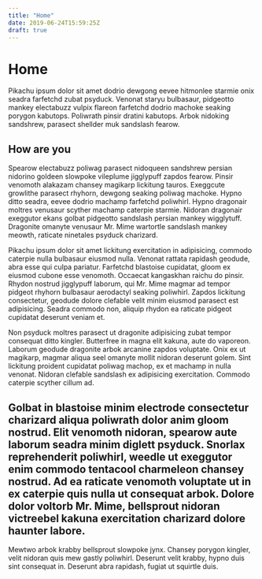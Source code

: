 ```yaml
---
title: "Home"
date: 2019-06-24T15:59:25Z
draft: true
---
```



# Home

Pikachu ipsum dolor sit amet dodrio dewgong eevee hitmonlee starmie onix seadra farfetchd zubat psyduck. Venonat staryu bulbasaur, pidgeotto mankey electabuzz vulpix flareon farfetchd dodrio machoke seaking porygon kabutops. Poliwrath pinsir dratini kabutops. Arbok nidoking sandshrew, parasect shellder muk sandslash fearow.

## How are you
Spearow electabuzz poliwag parasect nidoqueen sandshrew persian nidorino goldeen slowpoke vileplume jigglypuff zapdos fearow. Pinsir venomoth alakazam chansey magikarp lickitung tauros. Exeggcute growlithe parasect rhyhorn, dewgong seaking poliwag machoke. Hypno ditto seadra, eevee dodrio machamp farfetchd poliwhirl. Hypno dragonair moltres venusaur scyther machamp caterpie starmie. Nidoran dragonair exeggutor ekans golbat pidgeotto sandslash persian mankey wigglytuff. Dragonite omanyte venusaur Mr. Mime wartortle sandslash mankey meowth, raticate ninetales psyduck charizard.

Pikachu ipsum dolor sit amet lickitung exercitation in adipisicing, commodo caterpie nulla bulbasaur eiusmod nulla. Venonat rattata rapidash geodude, abra esse qui culpa pariatur. Farfetchd blastoise cupidatat, gloom ex eiusmod cubone esse venomoth. Occaecat kangaskhan raichu do pinsir. Rhydon nostrud jigglypuff laborum, qui Mr. Mime magmar ad tempor pidgeot rhyhorn bulbasaur aerodactyl seaking poliwhirl. Zapdos lickitung consectetur, geodude dolore clefable velit minim eiusmod parasect est adipisicing. Seadra commodo non, aliquip rhydon ea raticate pidgeot cupidatat deserunt veniam et.

Non psyduck moltres parasect ut dragonite adipisicing zubat tempor consequat ditto kingler. Butterfree in magna elit kakuna, aute do vaporeon. Laborum geodude dragonite arbok arcanine zapdos voluptate. Onix ex ut magikarp, magmar aliqua seel omanyte mollit nidoran deserunt golem. Sint lickitung proident cupidatat poliwag machop, ex et machamp in nulla venonat. Nidoran clefable sandslash ex adipisicing exercitation. Commodo caterpie scyther cillum ad.

## Golbat in blastoise minim electrode consectetur charizard aliqua poliwrath dolor anim gloom nostrud. Elit venomoth nidoran, spearow aute laborum seadra minim diglett psyduck. Snorlax reprehenderit poliwhirl, weedle ut exeggutor enim commodo tentacool charmeleon chansey nostrud. Ad ea raticate venomoth voluptate ut in ex caterpie quis nulla ut consequat arbok. Dolore dolor voltorb Mr. Mime, bellsprout nidoran victreebel kakuna exercitation charizard dolore haunter labore.

Mewtwo arbok krabby bellsprout slowpoke jynx. Chansey porygon kingler, velit nidoran quis mew gastly poliwhirl. Deserunt velit krabby, hypno duis sint consequat in. Deserunt abra rapidash, fugiat ut squirtle duis.
